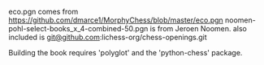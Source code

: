 eco.pgn comes from https://github.com/dmarce1/MorphyChess/blob/master/eco.pgn
noomen-pohl-select-books_x_4-combined-50.pgn is from Jeroen Noomen.
also included is git@github.com:lichess-org/chess-openings.git

Building the book requires 'polyglot' and the 'python-chess' package.
